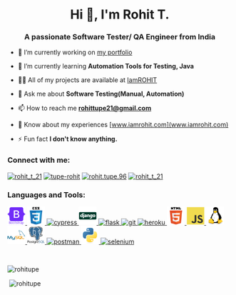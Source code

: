 <!-- ### Hi there, I'm Rohit! 👋 -->

<!--
**Rohitupe/Rohitupe** is a ✨ _special_ ✨ repository because its `README.md` (this file) appears on your GitHub profile.

Here are some ideas to get you started:

- 🔭 I’m currently working on ...
- 🌱 I’m currently learning ...
- 👯 I’m looking to collaborate on ...
- 🤔 I’m looking for help with ...
- 💬 Ask me about ...
- 📫 How to reach me: ...
- 😄 Pronouns: ...
- ⚡ Fun fact: ...
-->

<!-- <h1>Hi there, I'm Rohit! 👋</h1> -->

<!--- 🔭 I’m currently working on my <b>Portfolio</b> -->
<!-- - 🌱 I’m currently planning to learn *PHP* -->
<!-- - 💬 Ask me about Backend Development with *Django* -->
<!--- 📫 How to reach me: [twitter - rohit_t_21](https://twitter.com/rohit_t_21) , [instagram - rohit_t_21](https://www.instagram.com/rohit_t_21/) -->
<!-- - 😄 Pronouns: He / His -->
<!-- - ⚡ Fun fact: I push more on <b>Bitbucket</b> than <b>Github</b>. -->
<!-- <img src="https://github-readme-stats.vercel.app/api?username=Rohitupe&&show_icons=true&title_color=ffffff&icon_color=bb2acf&text_color=daf7dc&bg_color=151515" alt="It's Me"> -->

<!-- New Code -->
<h1 align="center">Hi 👋, I'm Rohit T.</h1>
<h3 align="center">A passionate Software Tester/ QA Engineer from India</h3>

- 🔭 I’m currently working on [my portfolio](www.iamrohit.com)

- 🌱 I’m currently learning **Automation Tools for Testing, Java**

- 👨‍💻 All of my projects are available at [IamROHIT](IamROHIT)

- 💬 Ask me about **Software Testing(Manual, Automation)**

- 📫 How to reach me **rohittupe21@gmail.com**

- 📄 Know about my experiences [www.iamrohit.com](www.iamrohit.com)

- ⚡ Fun fact **I don't know anything.**

<h3 align="left">Connect with me:</h3>
<p align="left">
<a href="https://twitter.com/rohit_t_21" target="blank"><img align="center" src="https://cdn.jsdelivr.net/npm/simple-icons@3.0.1/icons/twitter.svg" alt="rohit_t_21" height="30" width="40" /></a>
<a href="https://linkedin.com/in/tupe-rohit" target="blank"><img align="center" src="https://cdn.jsdelivr.net/npm/simple-icons@3.0.1/icons/linkedin.svg" alt="tupe-rohit" height="30" width="40" /></a>
<a href="https://fb.com/rohit.tupe.96" target="blank"><img align="center" src="https://cdn.jsdelivr.net/npm/simple-icons@3.0.1/icons/facebook.svg" alt="rohit.tupe.96" height="30" width="40" /></a>
<a href="https://instagram.com/rohit_t_21" target="blank"><img align="center" src="https://cdn.jsdelivr.net/npm/simple-icons@3.0.1/icons/instagram.svg" alt="rohit_t_21" height="30" width="40" /></a>
</p>

<h3 align="left">Languages and Tools:</h3>
<p align="left"> <a href="https://getbootstrap.com" target="_blank"> <img src="https://raw.githubusercontent.com/devicons/devicon/master/icons/bootstrap/bootstrap-plain-wordmark.svg" alt="bootstrap" width="40" height="40"/> </a> <a href="https://www.w3schools.com/css/" target="_blank"> <img src="https://raw.githubusercontent.com/devicons/devicon/master/icons/css3/css3-original-wordmark.svg" alt="css3" width="40" height="40"/> </a> <a href="https://www.cypress.io" target="_blank"> <img src="https://raw.githubusercontent.com/simple-icons/simple-icons/6e46ec1fc23b60c8fd0d2f2ff46db82e16dbd75f/icons/cypress.svg" alt="cypress" width="40" height="40"/> </a> <a href="https://www.djangoproject.com/" target="_blank"> <img src="https://raw.githubusercontent.com/devicons/devicon/master/icons/django/django-original.svg" alt="django" width="40" height="40"/> </a> <a href="https://flask.palletsprojects.com/" target="_blank"> <img src="https://www.vectorlogo.zone/logos/pocoo_flask/pocoo_flask-icon.svg" alt="flask" width="40" height="40"/> </a> <a href="https://git-scm.com/" target="_blank"> <img src="https://www.vectorlogo.zone/logos/git-scm/git-scm-icon.svg" alt="git" width="40" height="40"/> </a> <a href="https://heroku.com" target="_blank"> <img src="https://www.vectorlogo.zone/logos/heroku/heroku-icon.svg" alt="heroku" width="40" height="40"/> </a> <a href="https://www.w3.org/html/" target="_blank"> <img src="https://raw.githubusercontent.com/devicons/devicon/master/icons/html5/html5-original-wordmark.svg" alt="html5" width="40" height="40"/> </a> <a href="https://developer.mozilla.org/en-US/docs/Web/JavaScript" target="_blank"> <img src="https://raw.githubusercontent.com/devicons/devicon/master/icons/javascript/javascript-original.svg" alt="javascript" width="40" height="40"/> </a> <a href="https://www.linux.org/" target="_blank"> <img src="https://raw.githubusercontent.com/devicons/devicon/master/icons/linux/linux-original.svg" alt="linux" width="40" height="40"/> </a> <a href="https://www.mysql.com/" target="_blank"> <img src="https://raw.githubusercontent.com/devicons/devicon/master/icons/mysql/mysql-original-wordmark.svg" alt="mysql" width="40" height="40"/> </a> <a href="https://www.postgresql.org" target="_blank"> <img src="https://raw.githubusercontent.com/devicons/devicon/master/icons/postgresql/postgresql-original-wordmark.svg" alt="postgresql" width="40" height="40"/> </a> <a href="https://postman.com" target="_blank"> <img src="https://www.vectorlogo.zone/logos/getpostman/getpostman-icon.svg" alt="postman" width="40" height="40"/> </a> <a href="https://www.python.org" target="_blank"> <img src="https://raw.githubusercontent.com/devicons/devicon/master/icons/python/python-original.svg" alt="python" width="40" height="40"/> </a> <a href="https://www.selenium.dev" target="_blank"> <img src="https://raw.githubusercontent.com/detain/svg-logos/780f25886640cef088af994181646db2f6b1a3f8/svg/selenium-logo.svg" alt="selenium" width="40" height="40"/> </a> </p>
<br />
<p><img align="left" src="https://github-readme-stats.vercel.app/api/top-langs?username=rohitupe&show_icons=true&locale=en&layout=compact" alt="rohitupe" /></p>
<br />
<p>&nbsp;<img align="center" src="https://github-readme-stats.vercel.app/api?username=rohitupe&show_icons=true&locale=en" alt="rohitupe" /></p>
